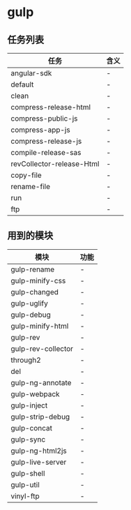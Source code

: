 # gulp

## 任务列表

任务                        | 含义
------------------------- | --
angular-sdk               | -
default                   | -
clean                     | -
compress-release-html     | -
compress-public-js        | -
compress-app-js           | -
compress-release-js       | -
compile-release-sas       | -
revCollector-release-Html | -
copy-file                 | -
rename-file               | -
run                       | -
ftp                       | -

## 用到的模块

模块                 | 功能
------------------ | --
gulp-rename        | -
gulp-minify-css    | -
gulp-changed       | -
gulp-uglify        | -
gulp-debug         | -
gulp-minify-html   | -
gulp-rev           | -
gulp-rev-collector | -
through2           | -
del                | -
gulp-ng-annotate   | -
gulp-webpack       | -
gulp-inject        | -
gulp-strip-debug   | -
gulp-concat        | -
gulp-sync          | -
gulp-ng-html2js    | -
gulp-live-server   | -
gulp-shell         | -
gulp-util          | -
vinyl-ftp          | -

